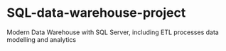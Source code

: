 # SQL-data-warehouse-project
Modern Data Warehouse with SQL Server, including ETL processes data modelling and analytics
